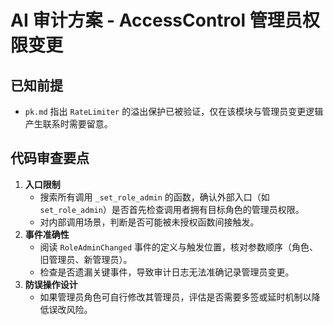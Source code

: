 # AI 审计方案 - AccessControl 管理员权限变更

## 已知前提
- `pk.md` 指出 `RateLimiter` 的溢出保护已被验证，仅在该模块与管理员变更逻辑产生联系时需要留意。

## 代码审查要点
1. **入口限制**
   - 搜索所有调用 `_set_role_admin` 的函数，确认外部入口（如 `set_role_admin`）是否首先检查调用者拥有目标角色的管理员权限。
   - 对内部调用场景，判断是否可能被未授权函数间接触发。
2. **事件准确性**
   - 阅读 `RoleAdminChanged` 事件的定义与触发位置，核对参数顺序（角色、旧管理员、新管理员）。
   - 检查是否遗漏关键事件，导致审计日志无法准确记录管理员变更。
3. **防误操作设计**
   - 如果管理员角色可自行修改其管理员，评估是否需要多签或延时机制以降低误改风险。

